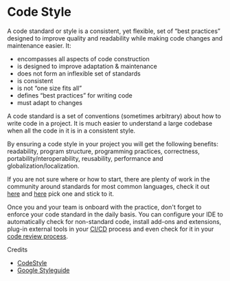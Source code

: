 # Code Style
A code standard or style is a consistent, yet flexible, set of “best practices” designed to improve quality and readability while making code changes and maintenance easier. It:

- encompasses all aspects of code construction
- is designed to improve adaptation & maintenance
- does not form an inflexible set of standards
- is consistent
- is not “one size fits all”
- defines “best practices” for writing code
- must adapt to changes

A code standard is a set of conventions (sometimes arbitrary) about how to write code in a project. It is much easier to understand a large codebase when all the code in it is in a consistent style.

By ensuring a code style in your project you will get the following benefits: readability, program structure, programming practices, correctness, portability/nteroperability, reusability, performance and globalization/localization.

If you are not sure where or how to start, there are plenty of work in the community around standards for most common languages, check it out [here](https://codestyle.co) and [here](https://google.github.io/styleguide/) pick one and stick to it.

Once you and your team is onboard with the practice, don't forget to enforce your code standard in the daily basis. You can configure your IDE to automatically check for non-standard code, install add-ons and extensions, plug-in external tools in your [CI/CD](ci-cd.md) process and even check for it in your [code review process](code-review.md).

Credits

- [CodeStyle](https://codestyle.co)
- [Google Styleguide](https://google.github.io/styleguide/)
